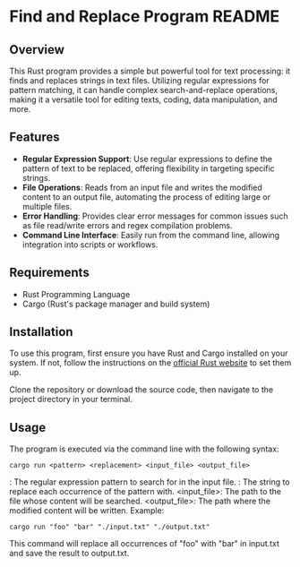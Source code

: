 # Find and Replace Program README

## Overview

This Rust program provides a simple but powerful tool for text processing: it finds and replaces strings in text files. Utilizing regular expressions for pattern matching, it can handle complex search-and-replace operations, making it a versatile tool for editing texts, coding, data manipulation, and more.

## Features

- **Regular Expression Support**: Use regular expressions to define the pattern of text to be replaced, offering flexibility in targeting specific strings.
- **File Operations**: Reads from an input file and writes the modified content to an output file, automating the process of editing large or multiple files.
- **Error Handling**: Provides clear error messages for common issues such as file read/write errors and regex compilation problems.
- **Command Line Interface**: Easily run from the command line, allowing integration into scripts or workflows.

## Requirements

- Rust Programming Language
- Cargo (Rust's package manager and build system)

## Installation

To use this program, first ensure you have Rust and Cargo installed on your system. If not, follow the instructions on the [official Rust website](https://www.rust-lang.org/tools/install) to set them up.

Clone the repository or download the source code, then navigate to the project directory in your terminal.

## Usage

The program is executed via the command line with the following syntax:

```
cargo run <pattern> <replacement> <input_file> <output_file>
```

<pattern>: The regular expression pattern to search for in the input file.
<replacement>: The string to replace each occurrence of the pattern with.
<input_file>: The path to the file whose content will be searched.
<output_file>: The path where the modified content will be written.
Example:
```
cargo run "foo" "bar" "./input.txt" "./output.txt"
```
This command will replace all occurrences of "foo" with "bar" in input.txt and save the result to output.txt.
